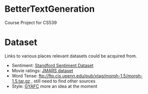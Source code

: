 # BetterTextGeneration
Course Project for CS539

# Dataset
Links to various places relevant datasets could be acquired from. 
- Sentiment: [Standford Sentiment Dataset](http://ai.stanford.edu/~amaas/data/sentiment/)
- Movie ratings: [JMARS dataset](https://github.com/nihalb/JMARS)
- Word Tense: ftp://ftp.cis.upenn.edu/pub/xtag/morph-1.5/morph-1.5.tar.gz , still need to find other sources
- Style: [GYAFC](https://github.com/raosudha89/GYAFC-corpus) more an idea at the moment
